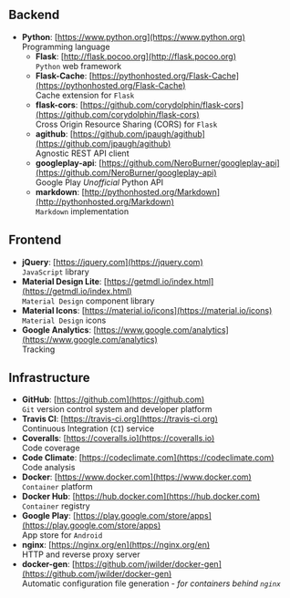 ## Backend

- **Python**: [https://www.python.org](https://www.python.org)  
  Programming language
    - **Flask**: [http://flask.pocoo.org](http://flask.pocoo.org)  
      `Python` web framework
    - **Flask-Cache**: [https://pythonhosted.org/Flask-Cache](https://pythonhosted.org/Flask-Cache)  
      Cache extension for `Flask`
    - **flask-cors**: [https://github.com/corydolphin/flask-cors](https://github.com/corydolphin/flask-cors)  
      Cross Origin Resource Sharing (CORS) for `Flask`
    - **agithub**: [https://github.com/jpaugh/agithub](https://github.com/jpaugh/agithub)  
      Agnostic REST API client
    - **googleplay-api**: [https://github.com/NeroBurner/googleplay-api](https://github.com/NeroBurner/googleplay-api)  
      Google Play *Unofficial* Python API
    - **markdown**: [http://pythonhosted.org/Markdown](http://pythonhosted.org/Markdown)  
      `Markdown` implementation

## Frontend

- **jQuery**: [https://jquery.com](https://jquery.com)  
  `JavaScript` library
- **Material Design Lite**: [https://getmdl.io/index.html](https://getmdl.io/index.html)  
  `Material Design` component library
- **Material Icons**: [https://material.io/icons](https://material.io/icons)  
  `Material Design` icons
- **Google Analytics**: [https://www.google.com/analytics](https://www.google.com/analytics)  
  Tracking

## Infrastructure

- **GitHub**: [https://github.com](https://github.com)  
  `Git` version control system and developer platform
- **Travis CI**: [https://travis-ci.org](https://travis-ci.org)  
  Continuous Integration (`CI`) service
- **Coveralls**: [https://coveralls.io](https://coveralls.io)  
  Code coverage
- **Code Climate**: [https://codeclimate.com](https://codeclimate.com)  
  Code analysis
- **Docker**: [https://www.docker.com](https://www.docker.com)  
  `Container` platform
- **Docker Hub**: [https://hub.docker.com](https://hub.docker.com)  
  `Container` registry
- **Google Play**: [https://play.google.com/store/apps](https://play.google.com/store/apps)  
  App store for `Android`
- **nginx**: [https://nginx.org/en](https://nginx.org/en)  
  HTTP and reverse proxy server
- **docker-gen**: [https://github.com/jwilder/docker-gen](https://github.com/jwilder/docker-gen)  
  Automatic configuration file generation - *for containers behind `nginx`*